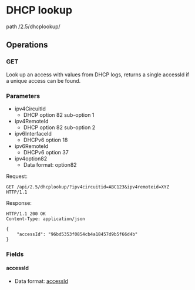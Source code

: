 # DHCP lookup
path /2.5/dhcplookup/

## Operations

### GET

Look up an access with values from DHCP logs, returns a single accessId if a unique access can be found. 

### Parameters 

   * ipv4CircuitId
     * DHCP option 82 sub-option 1
   * ipv4RemoteId
     * DHCP option 82 sub-option 2
   * ipv6InterfaceId
     * DHCPv6 option 18
   * ipv6RemoteId
     * DHCPv6 option 37
   * ipv4option82
     * Data format: option82

Request:
```HTTP
GET /api/2.5/dhcplookup/?ipv4circuitid=ABC123&ipv4remoteid=XYZ HTTP/1.1
```

Response:

```HTTP
HTTP/1.1 200 OK
Content-Type: application/json

{
    "accessId": "96bd5353f0854cb4a18457d9b5f66d4b"
}
```

### Fields

 #### accessId
 * Data format: [accessId](../common/dataformats.md#accessid)